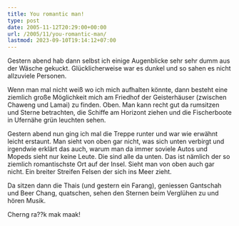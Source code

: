 ```yaml
---
title: You romantic man!
type: post
date: 2005-11-12T20:29:00+00:00
url: /2005/11/you-romantic-man/
lastmod: 2023-09-10T19:14:12+07:00
---
```

Gestern abend hab dann selbst ich einige Augenblicke sehr sehr dumm aus der Wäsche gekuckt. Glücklicherweise war es dunkel und so sahen es nicht allzuviele Personen.

Wenn man mal nicht weiß wo ich mich aufhalten könnte, dann besteht eine ziemlich große Möglichkeit mich am Friedhof der Geisterhäuser (zwischen Chaweng und Lamai) zu finden. Oben. Man kann recht gut da rumsitzen und Sterne betrachten, die Schiffe am Horizont ziehen und die Fischerboote in Ufernähe grün leuchten sehen.

Gestern abend nun ging ich mal die Treppe runter und war wie erwähnt leicht erstaunt. Man sieht von oben gar nicht, was sich unten verbirgt und irgendwie erklärt das auch, warum man da immer soviele Autos und Mopeds sieht nur keine Leute. Die sind alle da unten. Das ist nämlich der so ziemlich romantischste Ort auf der Insel. Sieht man von oben auch gar nicht. Ein breiter Streifen Felsen der sich ins Meer zieht.

Da sitzen dann die Thais (und gestern ein Farang), geniessen Gantschah und Beer Chang, quatschen, sehen den Sternen beim Verglühen zu und hören Musik.

Cherng ra??k mak maak!
